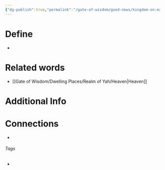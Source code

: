 ```yaml
---
{"dg-publish":true,"permalink":"/gate-of-wisdom/good-news/kingdom-on-earth/","tags":["#GateWisdom","#GoodNews"]}
---
```


# Define
- 

# Related words
- [[Gate of Wisdom/Dwelling Places/Realm of Yah/Heaven\|Heaven]]

# Additional Info


# Connections


- 

###### Tags
- 